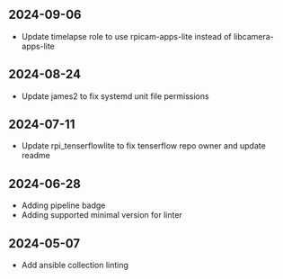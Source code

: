 ## 2024-09-06
* Update timelapse role to use rpicam-apps-lite instead of libcamera-apps-lite

## 2024-08-24
* Update james2 to fix systemd unit file permissions

## 2024-07-11
* Update rpi_tenserflowlite to fix tenserflow repo owner and update readme

## 2024-06-28
* Adding pipeline badge
* Adding supported minimal version for linter

## 2024-05-07
  * Add ansible collection linting
